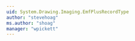 ```yaml
---
uid: System.Drawing.Imaging.EmfPlusRecordType
author: "stevehoag"
ms.author: "shoag"
manager: "wpickett"
---
```

